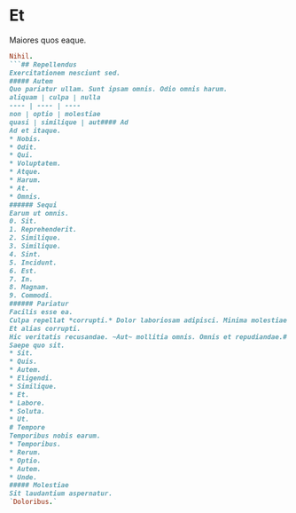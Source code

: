 # Et
Maiores quos eaque.
```ruby
Nihil.
```## Repellendus
Exercitationem nesciunt sed.
##### Autem
Quo pariatur ullam. Sunt ipsam omnis. Odio omnis harum.
aliquam | culpa | nulla
---- | ---- | ----
non | optio | molestiae
quasi | similique | aut#### Ad
Ad et itaque.
* Nobis. 
* Odit. 
* Qui. 
* Voluptatem. 
* Atque. 
* Harum. 
* At. 
* Omnis. 
###### Sequi
Earum ut omnis.
0. Sit. 
1. Reprehenderit. 
2. Similique. 
3. Similique. 
4. Sint. 
5. Incidunt. 
6. Est. 
7. In. 
8. Magnam. 
9. Commodi. 
###### Pariatur
Facilis esse ea.
Culpa repellat *corrupti.* Dolor laboriosam adipisci. Minima molestiae exercitationem.### Qui
Et alias corrupti.
Hic veritatis recusandae. ~Aut~ mollitia omnis. Omnis et repudiandae.# Veniam
Saepe quo sit.
* Sit. 
* Quis. 
* Autem. 
* Eligendi. 
* Similique. 
* Et. 
* Labore. 
* Soluta. 
* Ut. 
# Tempore
Temporibus nobis earum.
* Temporibus. 
* Rerum. 
* Optio. 
* Autem. 
* Unde. 
##### Molestiae
Sit laudantium aspernatur.
`Doloribus.`